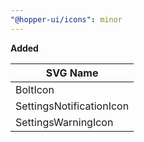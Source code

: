 ```yaml
---
"@hopper-ui/icons": minor
---
```


**Added**

| SVG Name                             |
| ------------------------------------ |
| BoltIcon                             |
| SettingsNotificationIcon             |
| SettingsWarningIcon                  |
